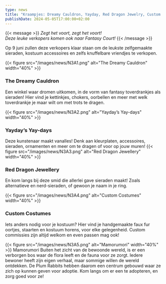 ```yaml
--- 
type: news 
title: "Kraampjes: Dreamy Cauldron, Yayday, Red Dragon Jewelry, Custom Costumes, Mamorumori." 
publishDate: 2024-05-05T17:00:00+02:00 
--- 
```


{{< message >}}
_Zegt het voort, zegt het voort!_ \
_Deze leuke verkopers komen ook naar Fantasy Court!_
{{< /message >}}

Op 9 juni zullen deze verkopers klaar staan om de leukste zelfgemaakte sieraden, kostuum accessoires en zelfs knuffelbare vriendjes te verkopen.

{{< figure src="/images/news/N3A1.png" alt="The Dreamy Cauldron" width="40%" >}}

### The Dreamy Cauldron ###
Een winkel waar dromen uitkomen, in de vorm van fantasy toverdrankjes als sieraden! Hier vind je kettinkjes, chokers, oorbellen en meer met welk toverdrankje je maar wilt om met trots te dragen.

{{< figure src="/images/news/N3A2.png" alt="Yayday’s Yay-days" width="40%" >}}
### Yayday’s Yay-days ###
Deze kunstenaar maakt vanalles! Denk aan kleurplaten, accessoires, sieraden, ornamenten en meer om te dragen of voor op jouw muren!
{{< figure src="/images/news/N3A3.png" alt="Red Dragon Jewellery" width="40%" >}}

### Red Dragon Jewellery ###
En kom langs bij deze smid die allerlei gave sieraden maakt! Zoals alternatieve en nerd-sieraden, of gewoon je naam in je ring.

{{< figure src="/images/news/N3A4.png" alt="Custom Costumes" width="40%" >}}
### Custom Costumes ###
Iets anders nodig voor je kostuum? Hier vind je handgemaakte faux fur oortjes, staarten en kostuum horens, voor elke gelegenheid. Custom commissies zijn altijd welkom en even passen mag ook!

{{< figure src="/images/news/N3A5.png" alt="Mamorumori" width="40%" >}}
Mamorumori
Buiten het zicht van de bewoonde wereld, is er een verborgen bos waar de flora leeft en de fauna voor ze zorgt. Iedere bewoner heeft zijn eigen verhaal, maar sommige willen de wereld ontdekken. De Plum Rabbits hebben daarom een centrum gebouwd waar ze zich op kunnen geven voor adoptie. Kom langs om er een te adopteren, en zorg goed voor ze!
